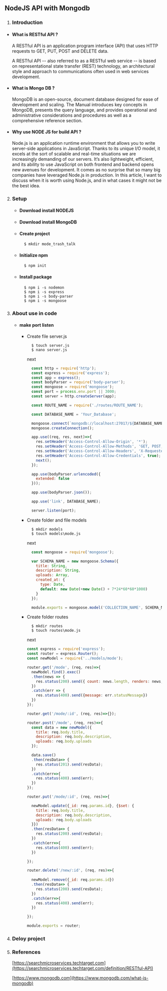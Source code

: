 ## NodeJS API with Mongodb

1. ### Introduction

  * #### What is RESTful API ?
  
    A RESTful API is an application program interface (API) that uses HTTP requests to GET, PUT, POST and DELETE data.

    A RESTful API -- also referred to as a RESTful web service -- is based on representational state transfer (REST) technology, 
    an architectural style and approach to communications often used in web services development.
  
  * #### What is Mongo DB ?
    
    MongoDB is an open-source, document database designed for ease of development and scaling. 
    The Manual introduces key concepts in MongoDB, presents the query language,
    and provides operational and administrative considerations and procedures as well as a comprehensive reference section.
  
  * #### Why use NODE JS for build API ?
  
    Node.js is an application runtime environment that allows you to write server-side applications in JavaScript. 
    Thanks to its unique I/O model, it excels at the sort of scalable and real-time situations we are increasingly demanding of our servers.
    It’s also lightweight, efficient, and its ability to use JavaScript on both frontend and backend opens new avenues for development.
    It comes as no surprise that so many big companies have leveraged Node.js in production. In this article,
    I want to discuss when it is worth using Node.js, and in what cases it might not be the best idea.

2. ### Setup

    * #### Download install NODEJS
    * #### Download install MongoDB
    * #### Create project
      ```
        $ mkdir mode_trash_talk
      ```
    * #### Initialize npm
      ```
        $ npm init
      ```
    * #### Install package
      ```
        $ npm i -s nodemon
        $ npm i -s express
        $ npm i -s body-parser
        $ npm i -s mongoose
      ```

3. ### About use in code

    * #### make port listen

      * Create file server.js
        ```
          $ touch server.js
          $ nano server.js
        ```
        next
        ``` javascript
          const http = require('http');
          const express = require('express');
          const app = express();
          const bodyParser = require('body-parser');
          const mongoose = require('mongoose');
          const port = process.env.port || 3000;
          const server = http.createServer(app);

          const ROUTE_NAME = require('./routes/ROUTE_NAME');

          const DATABASE_NAME = 'Your_Database';

          mongoose.connect(`mongodb://localhost:27017/${DATABASE_NAME}`, {useNewUrlParser: true});
          mongoose.createConnection();

          app.use((req, res, next)=>{
            res.setHeader('Access-Control-Allow-Origin', '*');
            res.setHeader('Access-Control-Allow-Methods', 'GET, POST, OPTIONS, PUT, PATCH, DELETE');
            res.setHeader('Access-Control-Allow-Headers', 'X-Requested-With,content-type');
            res.setHeader('Access-Control-Allow-Credentials', true);
            next();
          });

          app.use(bodyParser.urlencoded({
            extended: false
          }));

          app.use(bodyParser.json());

          app.use('link', DATABASE_NAME);

          server.listen(port);
        ```

      * Create folder and file models
        ```
          $ mkdir models
          $ touch models\mode.js
        ```
        next
        ``` javascript
          const mongoose = require('mongoose');

          var SCHEMA_NAME = new mongoose.Schema({
            title: String,
            description: String,
            uploads: Array,
            created_at: {
              type: Date,
              default: new Date(+new Date() + 7*24*60*60*1000)
            }
          });

          module.exports = mongoose.model('COLLECTION_NAME', SCHEMA_NAME);
        ```
      * Create folder routes
        ```
          $ mkdir routes
          $ touch routes\mode.js
        ```
        next
        ``` javascript
        const express = require('express');
        const router = express.Router();
        const newModel = require('../models/mode');

        router.get('/mode', (req, res)=>{
          newModel.find().exec()
          .then(news => {
            res.status(200).send({ count: news.length, renders: news, message: res.statusMessage })
          })
          .catch(err => {
            res.status(400).send({message: err.statusMessage})
          })
        });

        router.get('/mode/:id', (req, res)=>{});

        router.post('/mode', (req, res)=>{
          const data = new newModel({
            title: req.body.title,
            description: req.body.description,
            uploads: req.body.uploads
          });

          data.save()
          .then(resData=> {
            res.status(201).send(resData);
          })
          .catch(err=>{
            res.status(400).send(err);
          })
        });

        router.put('/mode/:id', (req, res)=>{

          newModel.update({_id: req.params.id}, {$set: {
            title: req.body.title,
            description: req.body.description,
            uploads: req.body.uploads
          }})
          .then(resData=> {
            res.status(200).send(resData);
          })
          .catch(err=>{
            res.status(400).send(err);
          })

        });

        router.delete('/new/:id', (req, res)=>{
          
          newModel.remove({_id: req.params.id})
          .then(resData=> {
            res.status(200).send(resData);
          })
          .catch(err=>{
            res.status(400).send(err);
          })

        });

        module.exports = router;
        ```

4. ### Deloy project

5. ### References

    [https://searchmicroservices.techtarget.com](https://searchmicroservices.techtarget.com/definition/RESTful-API)
    
    [https://www.mongodb.com](https://www.mongodb.com/what-is-mongodb)
